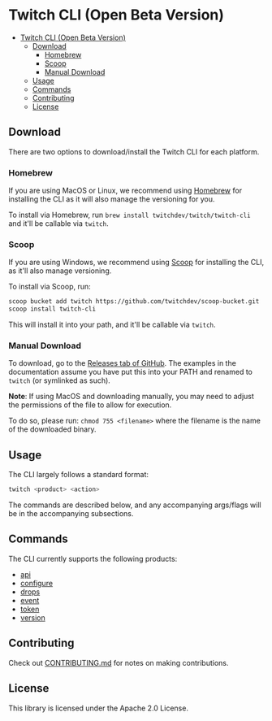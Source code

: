 # Twitch CLI (Open Beta Version)

- [Twitch CLI (Open Beta Version)](#twitch-cli-open-beta-version)
  - [Download](#download)
    - [Homebrew](#homebrew)
    - [Scoop](#scoop)
    - [Manual Download](#manual-download)
  - [Usage](#usage)
  - [Commands](#commands)
  - [Contributing](#contributing)
  - [License](#license)

## Download

There are two options to download/install the Twitch CLI for each platform. 

### Homebrew

If you are using MacOS or Linux, we recommend using [Homebrew](https://brew.sh/) for installing the CLI as it will also manage the versioning for you. 

To install via Homebrew, run `brew install twitchdev/twitch/twitch-cli` and it'll be callable via `twitch`. 

### Scoop

If you are using Windows, we recommend using [Scoop](https://scoop.sh/) for installing the CLI, as it'll also manage versioning. 

To install via Scoop, run: 

```sh
scoop bucket add twitch https://github.com/twitchdev/scoop-bucket.git
scoop install twitch-cli
```

This will install it into your path, and it'll be callable via `twitch`. 

### Manual Download

To download, go to the [Releases tab of GitHub](https://github.com/twitchdev/twitch-cli/releases). The examples in the documentation assume you have put this into your PATH and renamed to `twitch` (or symlinked as such).

**Note**: If using MacOS and downloading manually, you may need to adjust the permissions of the file to allow for execution.

To do so, please run: `chmod 755 <filename>` where the filename is the name of the downloaded binary. 

## Usage

The CLI largely follows a standard format: 

```sh
twitch <product> <action>
```

The commands are described below, and any accompanying args/flags will be in the accompanying subsections.

## Commands

The CLI currently supports the following products: 

- [api](./docs/api.md)
- [configure](./docs/configure.md)
- [drops](./docs/drops.md)
- [event](docs/event.md)
- [token](docs/token.md)
- [version](docs/version.md)

## Contributing

Check out [CONTRIBUTING.md](./CONTRIBUTING.md) for notes on making contributions.

## License 

This library is licensed under the Apache 2.0 License.
